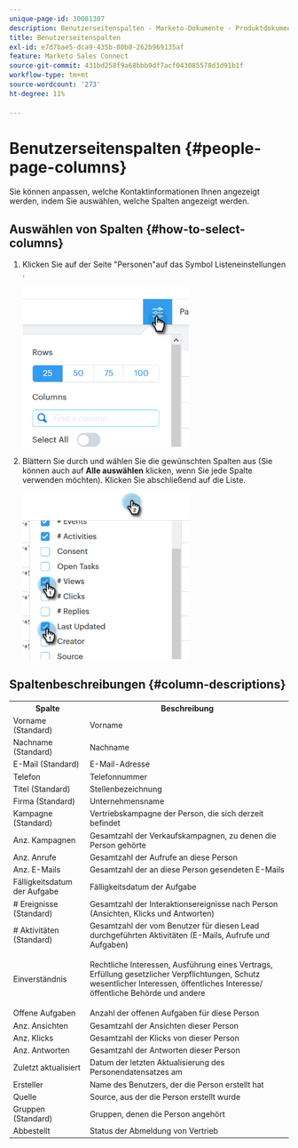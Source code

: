 ```yaml
---
unique-page-id: 30081307
description: Benutzerseitenspalten - Marketo-Dokumente - Produktdokumentation
title: Benutzerseitenspalten
exl-id: e7d7bae5-dca9-435b-80b8-262b969135af
feature: Marketo Sales Connect
source-git-commit: 431bd258f9a68bbb9df7acf043085578d3d91b1f
workflow-type: tm+mt
source-wordcount: '273'
ht-degree: 11%

---
```


# Benutzerseitenspalten {#people-page-columns}

Sie können anpassen, welche Kontaktinformationen Ihnen angezeigt werden, indem Sie auswählen, welche Spalten angezeigt werden.

## Auswählen von Spalten {#how-to-select-columns}

1. Klicken Sie auf der Seite &quot;Personen&quot;auf das Symbol Listeneinstellungen .

   ![](assets/one-5.png)

1. Blättern Sie durch und wählen Sie die gewünschten Spalten aus (Sie können auch auf **Alle auswählen** klicken, wenn Sie jede Spalte verwenden möchten). Klicken Sie abschließend auf die Liste.

   ![](assets/two-4.png)

## Spaltenbeschreibungen {#column-descriptions}

<table> 
 <colgroup> 
  <col> 
  <col> 
 </colgroup> 
 <tbody> 
  <tr> 
   <th>Spalte</th> 
   <th>Beschreibung</th> 
  </tr> 
  <tr> 
   <td>Vorname (Standard)</td> 
   <td>Vorname</td> 
  </tr> 
  <tr> 
   <td>Nachname (Standard)</td> 
   <td>Nachname</td> 
  </tr> 
  <tr> 
   <td colspan="1">E-Mail (Standard)</td> 
   <td colspan="1">E-Mail-Adresse</td> 
  </tr> 
  <tr> 
   <td colspan="1">Telefon</td> 
   <td colspan="1">Telefonnummer</td> 
  </tr> 
  <tr> 
   <td colspan="1">Titel (Standard)</td> 
   <td colspan="1">Stellenbezeichnung</td> 
  </tr> 
  <tr> 
   <td>Firma (Standard)</td> 
   <td>Unternehmensname</td> 
  </tr> 
  <tr> 
   <td>Kampagne (Standard)</td> 
   <td>Vertriebskampagne der Person, die sich derzeit befindet</td> 
  </tr> 
  <tr> 
   <td>Anz. Kampagnen</td> 
   <td>Gesamtzahl der Verkaufskampagnen, zu denen die Person gehörte</td> 
  </tr> 
  <tr> 
   <td>Anz. Anrufe</td> 
   <td>Gesamtzahl der Aufrufe an diese Person</td> 
  </tr> 
  <tr> 
   <td>Anz. E-Mails</td> 
   <td>Gesamtzahl der an diese Person gesendeten E-Mails</td> 
  </tr> 
  <tr> 
   <td>Fälligkeitsdatum der Aufgabe</td> 
   <td>Fälligkeitsdatum der Aufgabe</td> 
  </tr> 
  <tr> 
   <td># Ereignisse (Standard)</td> 
   <td>Gesamtzahl der Interaktionsereignisse nach Person (Ansichten, Klicks und Antworten)</td> 
  </tr> 
  <tr> 
   <td># Aktivitäten (Standard)</td> 
   <td>Gesamtzahl der vom Benutzer für diesen Lead durchgeführten Aktivitäten (E-Mails, Aufrufe und Aufgaben)</td> 
  </tr> 
  <tr> 
   <td>Einverständnis</td> 
   <td><p>Rechtliche Interessen, Ausführung eines Vertrags, Erfüllung gesetzlicher Verpflichtungen, Schutz wesentlicher Interessen, öffentliches Interesse/öffentliche Behörde und andere</p></td> 
  </tr> 
  <tr> 
   <td>Offene Aufgaben</td> 
   <td>Anzahl der offenen Aufgaben für diese Person</td> 
  </tr> 
  <tr> 
   <td>Anz. Ansichten</td> 
   <td>Gesamtzahl der Ansichten dieser Person</td> 
  </tr> 
  <tr> 
   <td>Anz. Klicks</td> 
   <td>Gesamtzahl der Klicks von dieser Person</td> 
  </tr> 
  <tr> 
   <td>Anz. Antworten</td> 
   <td>Gesamtzahl der Antworten dieser Person</td> 
  </tr> 
  <tr> 
   <td>Zuletzt aktualisiert</td> 
   <td>Datum der letzten Aktualisierung des Personendatensatzes am</td> 
  </tr> 
  <tr> 
   <td>Ersteller</td> 
   <td>Name des Benutzers, der die Person erstellt hat</td> 
  </tr> 
  <tr> 
   <td>Quelle</td> 
   <td>Source, aus der die Person erstellt wurde</td> 
  </tr> 
  <tr> 
   <td>Gruppen (Standard)</td> 
   <td>Gruppen, denen die Person angehört</td> 
  </tr> 
  <tr> 
   <td colspan="1">Abbestellt</td> 
   <td colspan="1">Status der Abmeldung von Vertrieb</td> 
  </tr> 
 </tbody> 
</table>

